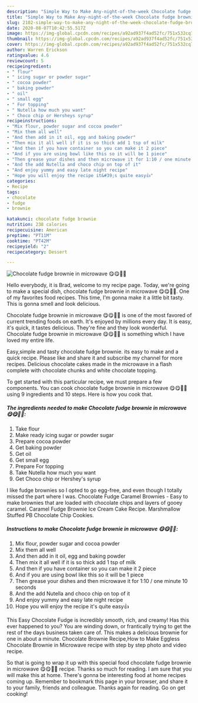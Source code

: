 ```yaml
---
description: "Simple Way to Make Any-night-of-the-week Chocolate fudge brownie in microwave 😋😋🤤🤤"
title: "Simple Way to Make Any-night-of-the-week Chocolate fudge brownie in microwave 😋😋🤤🤤"
slug: 2102-simple-way-to-make-any-night-of-the-week-chocolate-fudge-brownie-in-microwave
date: 2020-08-07T10:42:55.517Z
image: https://img-global.cpcdn.com/recipes/a92ad937f4ad52fc/751x532cq70/chocolate-fudge-brownie-in-microwave-😋😋🤤🤤-recipe-main-photo.jpg
thumbnail: https://img-global.cpcdn.com/recipes/a92ad937f4ad52fc/751x532cq70/chocolate-fudge-brownie-in-microwave-😋😋🤤🤤-recipe-main-photo.jpg
cover: https://img-global.cpcdn.com/recipes/a92ad937f4ad52fc/751x532cq70/chocolate-fudge-brownie-in-microwave-😋😋🤤🤤-recipe-main-photo.jpg
author: Warren Erickson
ratingvalue: 4.6
reviewcount: 5
recipeingredient:
- " flour"
- " icing sugar or powder sugar"
- " cocoa powder"
- " baking powder"
- " oil"
- " small egg"
- " For topping"
- " Nutella how much you want"
- " Choco chip or Hersheys syrup"
recipeinstructions:
- "Mix flour, powder sugar and cocoa powder"
- "Mix them all well"
- "And then add in it oil, egg and baking powder"
- "Then mix it all well if it is so thick add 1 tsp of milk"
- "And then if you have container so you can make it 2 piece"
- "And if you are using bowl like this so it will be 1 piece"
- "Then grease your dishes and then microwave it for 1:10 / one minute 10 seconds"
- "And the add Nutella and choco chip on top of it"
- "And enjoy yummy and easy late night recipe"
- "Hope you will enjoy the recipe it&#39;s quite easy👍"
categories:
- Recipe
tags:
- chocolate
- fudge
- brownie

katakunci: chocolate fudge brownie 
nutrition: 238 calories
recipecuisine: American
preptime: "PT11M"
cooktime: "PT42M"
recipeyield: "2"
recipecategory: Dessert

---
```



![Chocolate fudge brownie in microwave 😋😋🤤🤤](https://img-global.cpcdn.com/recipes/a92ad937f4ad52fc/751x532cq70/chocolate-fudge-brownie-in-microwave-😋😋🤤🤤-recipe-main-photo.jpg)

Hello everybody, it is Brad, welcome to my recipe page. Today, we're going to make a special dish, chocolate fudge brownie in microwave 😋😋🤤🤤. One of my favorites food recipes. This time, I'm gonna make it a little bit tasty. This is gonna smell and look delicious.

Chocolate fudge brownie in microwave 😋😋🤤🤤 is one of the most favored of current trending foods on earth. It's enjoyed by millions every day. It is easy, it's quick, it tastes delicious. They're fine and they look wonderful. Chocolate fudge brownie in microwave 😋😋🤤🤤 is something which I have loved my entire life.

Easy,simple and tasty chocolate fudge brownie. its easy to make and a quick recipe. Please like and share it and subscribe my channel for more recipes. Delicious chocolate cakes made in the microwave in a flash complete with chocolate chunks and white chocolate topping.


To get started with this particular recipe, we must prepare a few components. You can cook chocolate fudge brownie in microwave 😋😋🤤🤤 using 9 ingredients and 10 steps. Here is how you cook that.

<!--inarticleads1-->

##### The ingredients needed to make Chocolate fudge brownie in microwave 😋😋🤤🤤:

1. Take  flour
1. Make ready  icing sugar or powder sugar
1. Prepare  cocoa powder
1. Get  baking powder
1. Get  oil
1. Get  small egg
1. Prepare  For topping
1. Take  Nutella how much you want
1. Get  Choco chip or Hershey&#39;s syrup


I like fudge brownies so I opted to go egg-free, and even though I totally missed the part where I was. Chocolate Fudge Caramel Brownies - Easy to make brownies that are loaded with chocolate chips and layers of gooey caramel. Caramel Fudge Brownie Ice Cream Cake Recipe. Marshmallow Stuffed PB Chocolate Chip Cookies. 

<!--inarticleads2-->

##### Instructions to make Chocolate fudge brownie in microwave 😋😋🤤🤤:

1. Mix flour, powder sugar and cocoa powder
1. Mix them all well
1. And then add in it oil, egg and baking powder
1. Then mix it all well if it is so thick add 1 tsp of milk
1. And then if you have container so you can make it 2 piece
1. And if you are using bowl like this so it will be 1 piece
1. Then grease your dishes and then microwave it for 1:10 / one minute 10 seconds
1. And the add Nutella and choco chip on top of it
1. And enjoy yummy and easy late night recipe
1. Hope you will enjoy the recipe it&#39;s quite easy👍


This Easy Chocolate Fudge is incredibly smooth, rich, and creamy! Has this ever happened to you? You are winding down, or frantically trying to get the rest of the days business taken care of. This makes a delicious brownie for one in about a minute. Chocolate Brownie Recipe,How to Make Eggless Chocolate Brownie in Microwave recipe with step by step photo and video recipe. 

So that is going to wrap it up with this special food chocolate fudge brownie in microwave 😋😋🤤🤤 recipe. Thanks so much for reading. I am sure that you will make this at home. There's gonna be interesting food at home recipes coming up. Remember to bookmark this page in your browser, and share it to your family, friends and colleague. Thanks again for reading. Go on get cooking!
